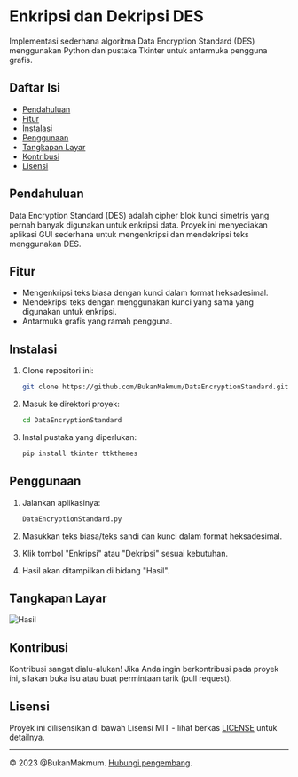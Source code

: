 # Enkripsi dan Dekripsi DES

Implementasi sederhana algoritma Data Encryption Standard (DES) menggunakan Python dan pustaka Tkinter untuk antarmuka pengguna grafis.

## Daftar Isi

- [Pendahuluan](#pendahuluan)
- [Fitur](#fitur)
- [Instalasi](#instalasi)
- [Penggunaan](#penggunaan)
- [Tangkapan Layar](#tangkapan-layar)
- [Kontribusi](#kontribusi)
- [Lisensi](#lisensi)

## Pendahuluan

Data Encryption Standard (DES) adalah cipher blok kunci simetris yang pernah banyak digunakan untuk enkripsi data. Proyek ini menyediakan aplikasi GUI sederhana untuk mengenkripsi dan mendekripsi teks menggunakan DES.

## Fitur

- Mengenkripsi teks biasa dengan kunci dalam format heksadesimal.
- Mendekripsi teks dengan menggunakan kunci yang sama yang digunakan untuk enkripsi.
- Antarmuka grafis yang ramah pengguna.

## Instalasi

1. Clone repositori ini:

   ```bash
   git clone https://github.com/BukanMakmum/DataEncryptionStandard.git
   ```

2. Masuk ke direktori proyek:

   ```bash
   cd DataEncryptionStandard
   ```

3. Instal pustaka yang diperlukan:

   ```bash
   pip install tkinter ttkthemes
   ```

## Penggunaan

1. Jalankan aplikasinya:

   ```bash
   DataEncryptionStandard.py
   ```

2. Masukkan teks biasa/teks sandi dan kunci dalam format heksadesimal.

3. Klik tombol "Enkripsi" atau "Dekripsi" sesuai kebutuhan.

4. Hasil akan ditampilkan di bidang "Hasil".

## Tangkapan Layar

![Hasil](https://github.com/BukanMakmum/DataEncryptionStandard/assets/32379649/f444c7f4-c74e-45dc-99c2-f757855c9a31)

## Kontribusi

Kontribusi sangat dialu-alukan! Jika Anda ingin berkontribusi pada proyek ini, silakan buka isu atau buat permintaan tarik (pull request).

## Lisensi

Proyek ini dilisensikan di bawah Lisensi MIT - lihat berkas [LICENSE](LICENSE) untuk detailnya.

---

© 2023 @BukanMakmum. [Hubungi pengembang](mailto:imamsayuti.usk@gmail.com).
